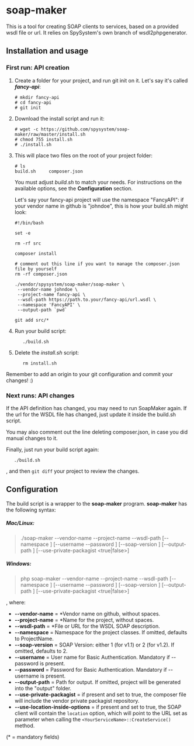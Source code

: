 # soap-maker

This is a tool for creating SOAP clients to services, based on a provided wsdl file or url. It relies on SpySystem's own branch of wsdl2phpgenerator.

## Installation and usage

### First run: API creation
1. Create a folder for your project, and run git init on it. Let's say it's called ***fancy-api***:
   ```
   # mkdir fancy-api
   # cd fancy-api
   # git init
   ```

2. Download the install script and run it:
   ```
   # wget -c https://github.com/spysystem/soap-maker/raw/master/install.sh
   # chmod 755 install.sh
   # ./install.sh
   ```

3. This will place two files on the root of your project folder:
   ```
   # ls
   build.sh     composer.json
   ```
   You must adjust *build.sh* to match your needs.
   For instructions on the available options, see the **Configuration** section.
   
   Let's say your fancy-api project will use the namespace "FancyAPI": if your vendor name in github is "johndoe", this is how your build.sh might look:
   ```
   #!/bin/bash
   
   set -e
   
   rm -rf src
   
   composer install
   
   # comment out this line if you want to manage the composer.json file by yourself
   rm -rf composer.json
   
   ./vendor/spysystem/soap-maker/soap-maker \
    --vendor-name johndoe \
    --project-name fancy-api \
    --wsdl-path https://path.to.your/fancy-api/url.wsdl \
    --namespace 'FancyAPI' \
    --output-path `pwd`
   
   git add src/*

   ```

4. Run your build script:
   ```
      ./build.sh
   ```

5. Delete the *install.sh* script:
   ```
      rm install.sh
   ```

Remember to add an origin to your git configuration and commit your changes! :)

### Next runs: API changes
If the API definition has changed, you may need to run SoapMaker again. If the url for the WSDL file has changed, just update it inside the build.sh script.

You may also comment out the line deleting composer.json, in case you did manual changes to it.

Finally, just run your build script again:
```
   ./build.sh
```
, and then `git diff` your project to review the changes.

## Configuration
The build script is a wrapper to the **soap-maker** program.
**soap-maker** has the following syntax:

##### Mac/Linux:
>./soap-maker --vendor-name <VendorName> --project-name <ProjectName> --wsdl-path <WSDL> [--namespace <Namespace>] [--username <Username> --password <Password>] [--soap-version <SOAPVersion>] [--output-path <PathToOutput>] [--use-private-packagist <true|false>]

##### Windows:
>php soap-maker --vendor-name <VendorName> --project-name <ProjectName> --wsdl-path <WSDL> [--namespace <Namespace>] [--username <Username> --password <Password>] [--soap-version <SOAPVersion>] [--output-path <PathToOutput>] [--use-private-packagist <true|false>]

, where:
- **--vendor-name** = *Vendor name on github, without spaces.
- **--project-name** = *Name for the project, without spaces.
- **--wsdl-path** = *File or URL for the WSDL SOAP description.
- **--namespace** = Namespace for the project classes. If omitted, defaults to ProjectName.
- **--soap-version** = SOAP Version: either 1 (for v1.1) or 2 (for v1.2). If omitted, defaults to 2.
- **--username** = User name for Basic Authentication. Mandatory if --password is present.
- **--password** = Password for Basic Authentication. Mandatory if --username is present.
- **--output-path** = Path for output. If omitted, project will be generated into the "output" folder.
- **--use-private-packagist** = if present and set to true, the composer file will include the vendor private packagist repository.
- **--use-location-inside-options** = if present and set to true, the SOAP client will contain the `location` option, which will point to the URL set as parameter when calling the `<YourServiceName>::CreateService()` method.

(* = mandatory fields)

